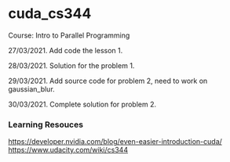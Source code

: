 # cuda_cs344

Course: Intro to Parallel Programming

27/03/2021. Add code the lesson 1. 

28/03/2021. Solution for the problem 1. 

29/03/2021. Add source code for problem 2, need to work on gaussian_blur. 

30/03/2021. Complete solution for problem 2. 

### Learning Resouces
https://developer.nvidia.com/blog/even-easier-introduction-cuda/
https://www.udacity.com/wiki/cs344